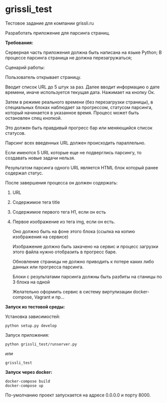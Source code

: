 # grissli_test
Тестовое задание для компании grissli.ru

Разработать приложение для парсинга страниц.

**Требования:**

Серверная часть приложения должна быть написана на языке Python; В процессе парсинга страница не должна перезагружаться;

Сценарий работы:

Пользователь открывает страницу.

Вводит список URL до 5 штук за раз. Далее вводит информацию о дате времени, иначе используется текущая дата. Нажимает на кнопку Ок.

Затем в режиме реального времени (без перезагрузки страницы), в специальных блоках наблюдает за прогрессом, статусом парсинга, который начинается в указанное время. Процесс может быть остановлен спец кнопкой.

Это должен быть правдивый прогресс бар или меняющийся список статусов.

Парсинг всех введенных URL должен происходить параллельно. 

Если имеются 5 URL которые еще не подверглись парсингу, то создавать новые задачи нельзя. 

Результатом парсинга одного URL является HTML блок который ранее содержал статус. 
    
После завершения процесса он должен содержать:
    
1. URL
2. Содержимое тега title
3. Содержимое первого тега H1, если он есть
4. Первое изображение из тега img, если он есть. 
    
    Оно должно быть на фоне этого блока (ссылка на копию изображения на сервисе)
    
    Изображение должно быть закачено на сервис и процесс загрузки этого файла нужно отобразить в прогресс баре.
    
    Обновление страницы не должно приводить к потере каких либо данных или прогресса парсинга.
    
    Блоки с результатами парсинга должны быть разбиты на станицы по 3 блока на одной
    
    Желательно оформить сервис в систему виртулизации docker­compose, Vagrant и пр...


**Запуск из тестовой среды:**
  
  Установка зависимостей:
 
    python setup.py develop

  Запуск приложения:
 
    python grissli_test/runserver.py
 
  _или_
  
    grissli_test
 
**Запуск через docker:**

    docker-compose build
    docker-compose up

По-умолчанию проект запускается на адресе 0.0.0.0 и порту 8000.
